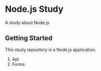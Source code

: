 <h1>
  <img alt="" title="" src="https://blog.4linux.com.br/wp-content/uploads/2019/12/node-js-1900x950_c.png" />
</h1>

# Node.js Study
A study about Node.js

## Getting Started

This study repository is a Node.js application.

1. Api 
2. Forms

